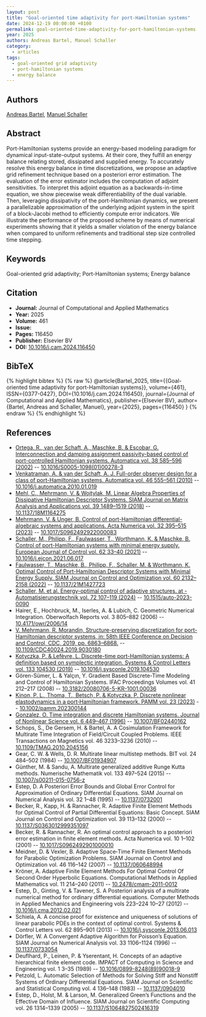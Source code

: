 ```yaml
---
layout: post
title: "Goal-oriented time adaptivity for port-Hamiltonian systems"
date: 2024-12-19 00:00:00 +0100
permalink: goal-oriented-time-adaptivity-for-port-hamiltonian-systems
year: 2025
authors: Andreas Bartel, Manuel Schaller
category:
  - articles
tags:
  - goal-oriented grid adaptivity
  - port-hamiltonian systems
  - energy balance
---
```

 
## Authors
[Andreas Bartel](authors/andreas_bartel), [Manuel Schaller](authors/manuel_schaller)
 
## Abstract
Port-Hamiltonian systems provide an energy-based modeling paradigm for dynamical input-state-output systems. At their core, they fulfill an energy balance relating stored, dissipated and supplied energy. To accurately resolve this energy balance in time discretizations, we propose an adaptive grid refinement technique based on a posteriori error estimation. The evaluation of the error estimator includes the computation of adjoint sensitivities. To interpret this adjoint equation as a backwards-in-time equation, we show piecewise weak differentiability of the dual variable. Then, leveraging dissipativity of the port-Hamiltonian dynamics, we present a parallelizable approximation of the underlying adjoint system in the spirit of a block-Jacobi method to efficiently compute error indicators. We illustrate the performance of the proposed scheme by means of numerical experiments showing that it yields a smaller violation of the energy balance when compared to uniform refinements and traditional step size controlled time stepping.
 
## Keywords
Goal-oriented grid adaptivity; Port-Hamiltonian systems; Energy balance
 
## Citation
- **Journal:** Journal of Computational and Applied Mathematics
- **Year:** 2025
- **Volume:** 461
- **Issue:** 
- **Pages:** 116450
- **Publisher:** Elsevier BV
- **DOI:** [10.1016/j.cam.2024.116450](https://doi.org/10.1016/j.cam.2024.116450)
 
## BibTeX
{% highlight bibtex %}
{% raw %}
@article{Bartel_2025,
  title={{Goal-oriented time adaptivity for port-Hamiltonian systems}},
  volume={461},
  ISSN={0377-0427},
  DOI={10.1016/j.cam.2024.116450},
  journal={Journal of Computational and Applied Mathematics},
  publisher={Elsevier BV},
  author={Bartel, Andreas and Schaller, Manuel},
  year={2025},
  pages={116450}
}
{% endraw %}
{% endhighlight %}
 
## References
- [Ortega, R., van der Schaft, A., Maschke, B. & Escobar, G. Interconnection and damping assignment passivity-based control of port-controlled Hamiltonian systems. Automatica vol. 38 585–596 (2002)](interconnection-and-damping-assignment-passivity-based-control-of-port-controlled-hamiltonian-systems) -- [10.1016/S0005-1098(01)00278-3](https://doi.org/10.1016/S0005-1098(01)00278-3)
- [Venkatraman, A. & van der Schaft, A. J. Full-order observer design for a class of port-Hamiltonian systems. Automatica vol. 46 555–561 (2010)](full-order-observer-design-for-a-class-of-port-hamiltonian-systems) -- [10.1016/j.automatica.2010.01.019](https://doi.org/10.1016/j.automatica.2010.01.019)
- [Mehl, C., Mehrmann, V. & Wojtylak, M. Linear Algebra Properties of Dissipative Hamiltonian Descriptor Systems. SIAM Journal on Matrix Analysis and Applications vol. 39 1489–1519 (2018)](linear-algebra-properties-of-dissipative-hamiltonian-descriptor-systems) -- [10.1137/18M1164275](https://doi.org/10.1137/18M1164275)
- [Mehrmann, V. & Unger, B. Control of port-Hamiltonian differential-algebraic systems and applications. Acta Numerica vol. 32 395–515 (2023)](control-of-port-hamiltonian-differential-algebraic-systems-and-applications) -- [10.1017/S0962492922000083](https://doi.org/10.1017/S0962492922000083)
- [Schaller, M., Philipp, F., Faulwasser, T., Worthmann, K. & Maschke, B. Control of port-Hamiltonian systems with minimal energy supply. European Journal of Control vol. 62 33–40 (2021)](control-of-port-hamiltonian-systems-with-minimal-energy-supply) -- [10.1016/j.ejcon.2021.06.017](https://doi.org/10.1016/j.ejcon.2021.06.017)
- [Faulwasser, T., Maschke, B., Philipp, F., Schaller, M. & Worthmann, K. Optimal Control of Port-Hamiltonian Descriptor Systems with Minimal Energy Supply. SIAM Journal on Control and Optimization vol. 60 2132–2158 (2022)](optimal-control-of-port-hamiltonian-descriptor-systems-with-minimal-energy-supply) -- [10.1137/21M1427723](https://doi.org/10.1137/21M1427723)
- [Schaller, M. et al. Energy-optimal control of adaptive structures. at - Automatisierungstechnik vol. 72 107–119 (2024)](energy-optimal-control-of-adaptive-structures) -- [10.1515/auto-2023-0090](https://doi.org/10.1515/auto-2023-0090)
- Hairer, E., Hochbruck, M., Iserles, A. & Lubich, C. Geometric Numerical Integration. Oberwolfach Reports vol. 3 805–882 (2006) -- [10.4171/owr/2006/14](https://doi.org/10.4171/owr/2006/14)
- [V. Mehrmann, R. Morandin, Structure-preserving discretization for port-Hamiltonian descriptor systems, in: 58th IEEE Conference on Decision and Control, CDC, 2019, pp. 6863–6868.](structure-preserving-discretization-for-port-hamiltonian-descriptor-systems) -- [10.1109/CDC40024.2019.9030180](https://doi.org/10.1109/CDC40024.2019.9030180)
- [Kotyczka, P. & Lefèvre, L. Discrete-time port-Hamiltonian systems: A definition based on symplectic integration. Systems &amp; Control Letters vol. 133 104530 (2019)](discrete-time-port-hamiltonian-systems-a-definition-based-on-symplectic-integration) -- [10.1016/j.sysconle.2019.104530](https://doi.org/10.1016/j.sysconle.2019.104530)
- Gören-Sümer, L. & Yalçιn, Y. Gradient Based Discrete-Time Modeling and Control of Hamiltonian Systems. IFAC Proceedings Volumes vol. 41 212–217 (2008) -- [10.3182/20080706-5-KR-1001.00036](https://doi.org/10.3182/20080706-5-KR-1001.00036)
- [Kinon, P. L., Thoma, T., Betsch, P. & Kotyczka, P. Discrete nonlinear elastodynamics in a port‐Hamiltonian framework. PAMM vol. 23 (2023)](discrete-nonlinear-elastodynamics-in-a-port-hamiltonian-framework) -- [10.1002/pamm.202300144](https://doi.org/10.1002/pamm.202300144)
- [Gonzalez, O. Time integration and discrete Hamiltonian systems. Journal of Nonlinear Science vol. 6 449–467 (1996)](time-integration-and-discrete-hamiltonian-systems) -- [10.1007/BF02440162](https://doi.org/10.1007/BF02440162)
- Schops, S., De Gersem, H. & Bartel, A. A Cosimulation Framework for Multirate Time Integration of Field/Circuit Coupled Problems. IEEE Transactions on Magnetics vol. 46 3233–3236 (2010) -- [10.1109/TMAG.2010.2045156](https://doi.org/10.1109/TMAG.2010.2045156)
- Gear, C. W. & Wells, D. R. Multirate linear multistep methods. BIT vol. 24 484–502 (1984) -- [10.1007/BF01934907](https://doi.org/10.1007/BF01934907)
- Günther, M. & Sandu, A. Multirate generalized additive Runge Kutta methods. Numerische Mathematik vol. 133 497–524 (2015) -- [10.1007/s00211-015-0756-z](https://doi.org/10.1007/s00211-015-0756-z)
- Estep, D. A Posteriori Error Bounds and Global Error Control for Approximation of Ordinary Differential Equations. SIAM Journal on Numerical Analysis vol. 32 1–48 (1995) -- [10.1137/0732001](https://doi.org/10.1137/0732001)
- Becker, R., Kapp, H. & Rannacher, R. Adaptive Finite Element Methods for Optimal Control of Partial Differential Equations: Basic Concept. SIAM Journal on Control and Optimization vol. 39 113–132 (2000) -- [10.1137/S0363012999351097](https://doi.org/10.1137/S0363012999351097)
- Becker, R. & Rannacher, R. An optimal control approach to a posteriori error estimation in finite element methods. Acta Numerica vol. 10 1–102 (2001) -- [10.1017/S0962492901000010](https://doi.org/10.1017/S0962492901000010)
- Meidner, D. & Vexler, B. Adaptive Space‐Time Finite Element Methods for Parabolic Optimization Problems. SIAM Journal on Control and Optimization vol. 46 116–142 (2007) -- [10.1137/060648994](https://doi.org/10.1137/060648994)
- Kröner, A. Adaptive Finite Element Methods For Optimal Control Of Second Order Hyperbolic Equations. Computational Methods in Applied Mathematics vol. 11 214–240 (2011) -- [10.2478/cmam-2011-0012](https://doi.org/10.2478/cmam-2011-0012)
- Estep, D., Ginting, V. & Tavener, S. A Posteriori analysis of a multirate numerical method for ordinary differential equations. Computer Methods in Applied Mechanics and Engineering vols 223–224 10–27 (2012) -- [10.1016/j.cma.2012.02.021](https://doi.org/10.1016/j.cma.2012.02.021)
- Schiela, A. A concise proof for existence and uniqueness of solutions of linear parabolic PDEs in the context of optimal control. Systems &amp; Control Letters vol. 62 895–901 (2013) -- [10.1016/j.sysconle.2013.06.013](https://doi.org/10.1016/j.sysconle.2013.06.013)
- Dörfler, W. A Convergent Adaptive Algorithm for Poisson’s Equation. SIAM Journal on Numerical Analysis vol. 33 1106–1124 (1996) -- [10.1137/0733054](https://doi.org/10.1137/0733054)
- Deuflhard, P., Leinen, P. & Yserentant, H. Concepts of an adaptive hierarchical finite element code. IMPACT of Computing in Science and Engineering vol. 1 3–35 (1989) -- [10.1016/0899-8248(89)90018-9](https://doi.org/10.1016/0899-8248(89)90018-9)
- Petzold, L. Automatic Selection of Methods for Solving Stiff and Nonstiff Systems of Ordinary Differential Equations. SIAM Journal on Scientific and Statistical Computing vol. 4 136–148 (1983) -- [10.1137/0904010](https://doi.org/10.1137/0904010)
- Estep, D., Holst, M. & Larson, M. Generalized Green’s Functions and the Effective Domain of Influence. SIAM Journal on Scientific Computing vol. 26 1314–1339 (2005) -- [10.1137/S1064827502416319](https://doi.org/10.1137/S1064827502416319)


